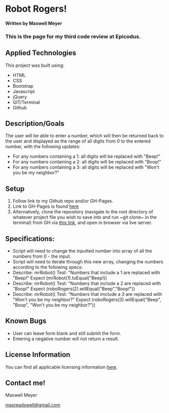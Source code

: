 # Robot Rogers!

#### Written by Maxwell Meyer

### This is the page for my third code review at Epicodus. 


## Applied Technologies

This project was built using:

* HTML
* CSS
* Bootstrap
* Javascript
* jQuery
* GIT/Terminal
* Github


## Description/Goals


The user will be able to enter a number, which will then be returned back to the user and displayed as the range of all digits from 0 to the entered number, with the following updates:  
* For any numbers containing a 1: all digits will be replaced with "Beep!"
* For any numbers containing a 2: all digits will be replaced with "Boop!"
* For any numbers containing a 3: all digits will be replaced with "Won't you be my neighbor?"


## Setup


1. Follow link to my Github repo and/or GH-Pages.
2. Link to GH-Pages is found [here](https://maxwellmeyer.github.io/mar-cr2)
3. Alternatively, clone the repository (navigate to the root directory of whatever project file you wish to save into and run ~git clone~ in the terminal) from GH via [this link](https://github.com/MaxwellMeyer/mar-cr2.git), and open in browser via live server.


## Specifications: 
* Script will need to change the inputted number into array of all the numbers from 0 - the input.
* Script will need to iterate through this new array, changing the numbers according to the following specs:
* Describe: mrRobot()
  Test: "Numbers that include a 1 are replaced with "Beep!"
  Expect (mrRobot(1).toEqual("Beep!))
* Describe: mrRobot()
  Test: "Numbers that include a 2 are replaced with "Boop!"
  Expect (roboRogers(2).willEqual("Beep","Boop!"))
* Describe: mrRobot()
  Test: "Numbers that imclude a 3 are replaced with "Won't you be my neighbor?"
  Expect (roboRogers(3).willEqual("Beep", "Boop", "Won't you be my neighbor?"))


## Known Bugs

* User can leave form blank and still submit the form.
* Entering a negative number will not return a result.


## License Information


You can find all applicable licensing information [here](https://opensource.org/licenses/MIT).


## Contact me!

Maxwell Meyer

maxreadswell@gmail.com